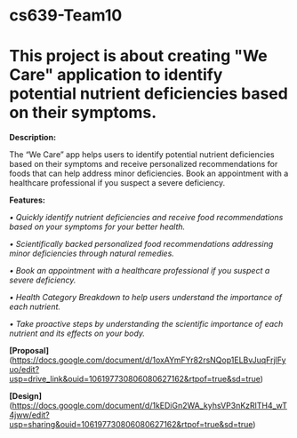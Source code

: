 # cs639-Team10

# This project is about creating "We Care" application to identify potential nutrient deficiencies based on their symptoms.

**Description:**

The “We Care” app helps users to identify potential nutrient deficiencies based on their symptoms and receive personalized recommendations for foods that can help address minor deficiencies. Book an appointment with a healthcare professional if you suspect a severe deficiency.

**Features:**

*• Quickly identify nutrient deficiencies and receive food recommendations based on your symptoms for your better health.*

*• Scientifically backed personalized food recommendations addressing minor deficiencies through natural remedies.*

*• Book an appointment with a healthcare professional if you suspect a severe deficiency.*

*• Health Category Breakdown to help users understand the importance of each nutrient.*

*• Take proactive steps by understanding the scientific importance of each nutrient and its effects on your body.*

**[Proposal]**(https://docs.google.com/document/d/1oxAYmFYr82rsNQop1ELBvJuqFrjlFyuo/edit?usp=drive_link&ouid=106197730806080627162&rtpof=true&sd=true)

**[Design]**(https://docs.google.com/document/d/1kEDiGn2WA_kyhsVP3nKzRlTH4_wT4jww/edit?usp=sharing&ouid=106197730806080627162&rtpof=true&sd=true)